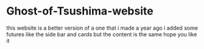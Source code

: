 # Ghost-of-Tsushima-website
this website is a better version of a one that i made a year ago i added some futures like the side bar and cards but the content is the same hope you like it 
